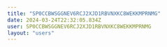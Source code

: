 ```yaml
---
title: "SP0CCBWSGGNEV6RCJ2XJD1RBVNXKC8WEKKMPRNMG"
date: 2024-03-24T22:32:05.834Z
user: SP0CCBWSGGNEV6RCJ2XJD1RBVNXKC8WEKKMPRNMG
layout: "users"
---
```

    